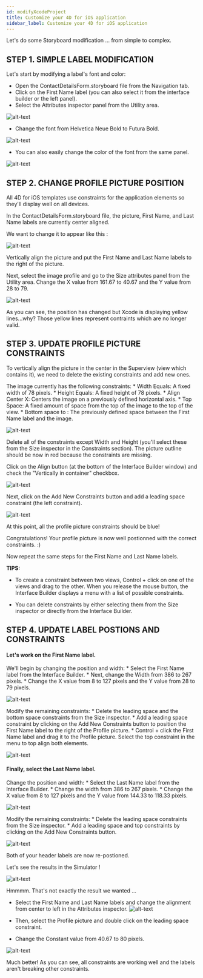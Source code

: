 ```yaml
---
id: modifyXcodeProject
title: Customize your 4D for iOS application
sidebar_label: Customize your 4D for iOS application
---
```

Let's do some Storyboard modification ... from simple to complex.

## STEP 1. SIMPLE LABEL MODIFICATION

Let's start by modifying a label's font and color:

* Open the ContactDetailsForm.storyboard file from the Navigation tab. 
* Click on the First Name label (you can also select it from the interface builder or the left panel).
* Select the Attributes inspector panel from the Utility area.

![alt-text](assets/OpenYourProjectWithXcode/Attributes-inspector-Xcode-4D-for-iOS.png)

* Change the font from Helvetica Neue Bold to Futura Bold. 

![alt-text](assets/OpenYourProjectWithXcode/Attributes-inspector-font-Xcode-4D-for-iOS.png)

* You can also easily change the color of the font from the same panel.

![alt-text](assets/OpenYourProjectWithXcode/Attributes-inspector-color-Xcode-4D-for-iOS.png)

## STEP 2. CHANGE PROFILE PICTURE POSITION

All 4D for iOS templates use constraints for the application elements so they'll display well on all devices.

In the ContactDetailsForm.storyboard file, the picture, First Name, and Last Name labels are currently center aligned.

We want to change it to appear like this :

![alt-text](assets/OpenYourProjectWithXcode/Simlator-Final-Xcode-4D-for-iOS.png)

Vertically align the picture and put the First Name and Last Name labels to the right of the picture.

Next, select the image profile and go to the Size attributes panel from the Utility area. Change the X value from 161.67 to 40.67 and the Y value from 28 to 79.

![alt-text](assets/OpenYourProjectWithXcode/Profil-picture-position-Xcode-4D-for-iOS.png)

As you can see, the position has changed but Xcode is displaying yellow lines...why? Those yellow lines represent contraints which are no longer valid.

## STEP 3. UPDATE PROFILE PICTURE CONSTRAINTS

To vertically align the picture in the center in the Superview (view which contains it), we need to delete the existing constraints and add new ones.

The image currently has the following constraints: * Width Equals: A fixed width of 78 pixels. * Height Equals: A fixed height of 78 pixels. * Align Center X: Centers the image on a previously defined horizontal axis. * Top Space: A fixed amount of space from the top of the image to the top of the view. * Bottom space to <first name>: The previously defined space between the First Name label and the image.

![alt-text](assets/OpenYourProjectWithXcode/Profil-picture-constraints-Xcode-4D-for-iOS.png)

Delete all of the constraints except Width and Height (you'll select these from the Size inspector in the Constraints section). The picture outline should be now in red because the constraints are missing.

Click on the Align button (at the bottom of the Interface Builder window) and check the "Vertically in container" checkbox.

![alt-text](assets/OpenYourProjectWithXcode/Profil-picture-Align-Xcode-4D-for-iOS.png)

Next, click on the Add New Constraints button and add a leading space constraint (the left constraint).

![alt-text](assets/OpenYourProjectWithXcode/Profil-picture-new-constraints-4D-for-iOS.png)

At this point, all the profile picture constraints should be blue!

Congratulations! Your profile picture is now well postionned with the correct constraints. :)

Now repeat the same steps for the First Name and Last Name labels.

<div class = "tips">
<b>TIPS:</b>

* To create a constraint between two views, Control + click on one of the views and drag to the other. When you release the mouse button, the Interface Builder displays a menu with a list of possible constraints.

* You can delete constraints by either selecting them from the Size inspector or  directly from the Interface Builder.
</div>

## STEP 4. UPDATE LABEL POSTIONS AND CONSTRAINTS

#### Let's work on the First Name label.

We'll begin by changing the position and width: * Select the First Name label from the Interface Builder. * Next, change the Width from 386 to 267 pixels. * Change the X value from 8 to 127 pixels and the Y value from 28 to 79 pixels.

![alt-text](assets/OpenYourProjectWithXcode/First-Name-Label-position-Xcode-4D-for-iOS.png)

Modify the remaining constraints: * Delete the leading space and the bottom space constraints from the Size inspector. * Add a leading space constraint by clicking on the Add New Constraints button to position the First Name label to the right of the Profile picture. * Control + click the First Name label and drag it to the Profile picture. Select the top constraint in the menu to top align both elements.

![alt-text](assets/OpenYourProjectWithXcode/First-Name-Label-top-constraint-Xcode-4D-for-iOS.png)

#### Finally, select the Last Name label.

Change the position and width: * Select the Last Name label from the Interface Builder. * Change the width from 386 to 267 pixels. * Change the X value from 8 to 127 pixels and the Y value from 144.33 to 118.33 pixels.

![alt-text](assets/OpenYourProjectWithXcode/Last-Name-Label-position-Xcode-4D-for-iOS.png)

Modify the remaining constraints: * Delete the leading space constraints from the Size inspector. * Add a leading space and top constraints by clicking on the Add New Constraints button.

![alt-text](assets/OpenYourProjectWithXcode/Last-Name-Label-constraint-Xcode-4D-for-iOS.png)

Both of your header labels are now re-postioned.

Let's see the results in the Simulator !

![alt-text](assets/OpenYourProjectWithXcode/Simulator-Xcode-4D-for-iOS.png)

Hmmmm. That's not exactly the result we wanted ...

* Select the First Name and Last Name labels and change the alignment from center to left in the Attributes inspector. ![alt-text](assets/OpenYourProjectWithXcode/Labels-Alignment-Xcode-4D-for-iOS.png)

* Then, select the Profile picture and double click on the leading space constraint.

* Change the Constant value from 40.67 to 80 pixels.

![alt-text](assets/OpenYourProjectWithXcode/Constraints-adjustments-Xcode-4D-for-iOS.png)

Much better! As you can see, all constraints are working well and the labels aren't breaking other constraints.